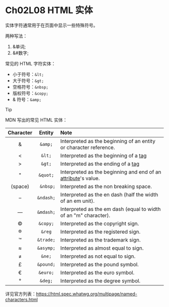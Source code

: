 # Ch02L08 HTML 实体



实体字符通常用于在页面中显示一些特殊符号。

两种写法：

1. &单词;
2. &#数字;



常见的 HTML 字符实体：

- 小于符号：`&lt;`
- 大于符号：`&gt;`
- 空格符号：`&nbsp;`
- 版权符号：`&copy;`
- & 符号：`&amp;`



> [!tip]
>
> MDN 写出的常见 HTML 实体：
>
> | Character |  Entity   | Note                                                         |
> | :-------: | :-------: | :----------------------------------------------------------- |
> |     &     |  `&amp;`  | Interpreted as the beginning of an entity or character reference. |
> |     <     |  `&lt;`   | Interpreted as the beginning of a [tag](https://developer.mozilla.org/en-US/docs/Glossary/Tag) |
> |     >     |  `&gt;`   | Interpreted as the ending of a [tag](https://developer.mozilla.org/en-US/docs/Glossary/Tag) |
> |     "     | `&quot;`  | Interpreted as the beginning and end of an [attribute](https://developer.mozilla.org/en-US/docs/Glossary/Attribute)'s value. |
> |  (space)  | ` &nbsp;` | Interpreted as the non breaking space.                       |
> |     –     | `&ndash;` | Interpreted as the en dash (half the width of an em unit).   |
> |     —     | `&mdash;` | Interpreted as the em dash (equal to width of an "m" character). |
> |     ©     | `&copy;`  | Interpreted as the copyright sign.                           |
> |     ®     |  `&reg`   | Interpreted as the registered sign.                          |
> |     ™     | `&trade;` | Interpreted as the trademark sign.                           |
> |     ≈     | `&asymp;` | Interpreted as almost equal to sign.                         |
> |     ≠     |  `&ne;`   | Interpreted as not equal to sign.                            |
> |     £     | `&pound;` | Interpreted as the pound symbol.                             |
> |     €     | `&euro;`  | Interpreted as the euro symbol.                              |
> |     °     |  `&deg;`  | Interpreted as the degree symbol.                            |

详见官方列表：https://html.spec.whatwg.org/multipage/named-characters.html

